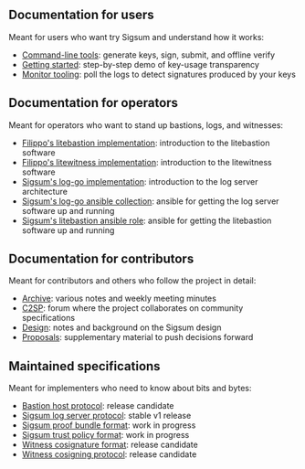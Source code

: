 ## Documentation for users

Meant for users who want try Sigsum and understand how it works:

  - [Command-line tools][]: generate keys, sign, submit, and offline verify
  - [Getting started](/getting-started): step-by-step demo of key-usage transparency
  - [Monitor tooling][]: poll the logs to detect signatures produced by your keys

[Command-line tools]: https://git.glasklar.is/sigsum/core/sigsum-go/-/blob/main/doc/tools.md
[Monitor tooling]: https://git.glasklar.is/sigsum/core/sigsum-go/-/blob/main/doc/monitor.md

## Documentation for operators

Meant for operators who want to stand up bastions, logs, and witnesses:

  - [Filippo's litebastion implementation][]: introduction to the litebastion software
  - [Filippo's litewitness implementation][]: introduction to the litewitness software
  - [Sigsum's log-go implementation][]: introduction to the log server architecture
  - [Sigsum's log-go ansible collection][]: ansible for getting the log server software up and running
  - [Sigsum's litebastion ansible role][]: ansible for getting the litebastion software up and running

[Sigsum's log-go implementation]: https://git.glasklar.is/sigsum/core/log-go/-/blob/main/doc/readme.md
[Sigsum's log-go ansible collection]: https://git.glasklar.is/sigsum/admin/ansible
[Sigsum's litebastion ansible role]: https://git.glasklar.is/sigsum/admin/litebastion
[Filippo's litebastion implementation]: https://github.com/FiloSottile/litetlog#litebastion
[Filippo's litewitness implementation]: https://github.com/FiloSottile/litetlog#litewitness

## Documentation for contributors

Meant for contributors and others who follow the project in detail:

  - [Archive][]: various notes and weekly meeting minutes
  - [C2SP][]: forum where the project collaborates on community specifications
  - [Design][]: notes and background on the Sigsum design
  - [Proposals][]: supplementary material to push decisions forward

[Archive]: https://git.glasklar.is/sigsum/project/documentation/-/tree/main/archive
[Proposals]: https://git.glasklar.is/sigsum/project/documentation/-/tree/main/proposals
[Design]: https://git.glasklar.is/nisse/cats-2023/-/blob/main/sigsum-design-cats-2023.pdf
[C2SP]: https://c2sp.org/

## Maintained specifications

Meant for implementers who need to know about bits and bytes:

  - [Bastion host protocol][]: release candidate
  - [Sigsum log server protocol][]: stable v1 release
  - [Sigsum proof bundle format][]: work in progress
  - [Sigsum trust policy format][]: work in progress
  - [Witness cosignature format][]: release candidate
  - [Witness cosigning protocol][]: release candidate

[Sigsum log server protocol]: https://git.glasklar.is/sigsum/project/documentation/-/blob/log.md-release-v1.0.0/log.md
[Witness cosignature format]: https://c2sp.org/tlog-cosignature
[Witness cosigning protocol]: https://c2sp.org/tlog-witness
[Bastion host protocol]: https://c2sp.org/https-bastion
[Sigsum proof bundle format]: https://git.glasklar.is/sigsum/core/sigsum-go/-/blob/main/doc/sigsum-proof.md
[Sigsum trust policy format]: https://git.glasklar.is/sigsum/core/sigsum-go/-/blob/main/doc/policy.md
